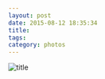 ```yaml
---
layout: post
date: 2015-08-12 18:35:34
title: 
tags:
category: photos
---
```


![title](/assets/photoblog/evening-tulum-palms.jpeg)